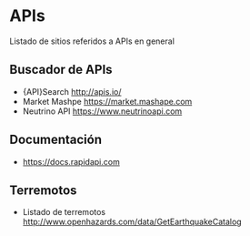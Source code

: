 # APIs
Listado de sitios referidos a APIs en general

## Buscador de APIs
 * {API}Search http://apis.io/
 * Market Mashpe https://market.mashape.com
 * Neutrino API https://www.neutrinoapi.com

## Documentación
 * https://docs.rapidapi.com

## Terremotos
 * Listado de terremotos http://www.openhazards.com/data/GetEarthquakeCatalog
